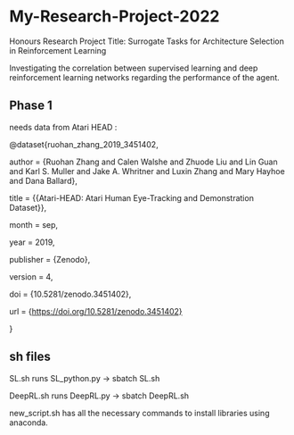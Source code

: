# My-Research-Project-2022

Honours Research Project 
Title: Surrogate Tasks for Architecture Selection in Reinforcement Learning

Investigating the correlation between supervised learning and deep reinforcement learning networks regarding the performance of the agent. 

## Phase 1 

needs data from Atari HEAD :

@dataset{ruohan_zhang_2019_3451402,

  author       = {Ruohan Zhang and
                  Calen Walshe and
                  Zhuode Liu and
                  Lin Guan and
                  Karl S. Muller and
                  Jake A. Whritner and
                  Luxin Zhang and
                  Mary Hayhoe and
                  Dana Ballard},
                  
  title        = {{Atari-HEAD: Atari Human Eye-Tracking and 
                   Demonstration Dataset}},
                   
  month        = sep,
  
  year         = 2019,
  
  publisher    = {Zenodo},
  
  version      = 4,
  
  doi          = {10.5281/zenodo.3451402},
  
  url          = {https://doi.org/10.5281/zenodo.3451402}
  
}

## sh files 
SL.sh runs SL_python.py -> sbatch SL.sh

DeepRL.sh runs DeepRL.py -> sbatch DeepRL.sh

new_script.sh has all the necessary commands to install libraries using anaconda.
